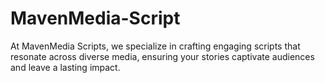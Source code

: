 # MavenMedia-Script
At MavenMedia Scripts, we specialize in crafting engaging scripts that resonate across diverse media, ensuring your stories captivate audiences and leave a lasting impact.
